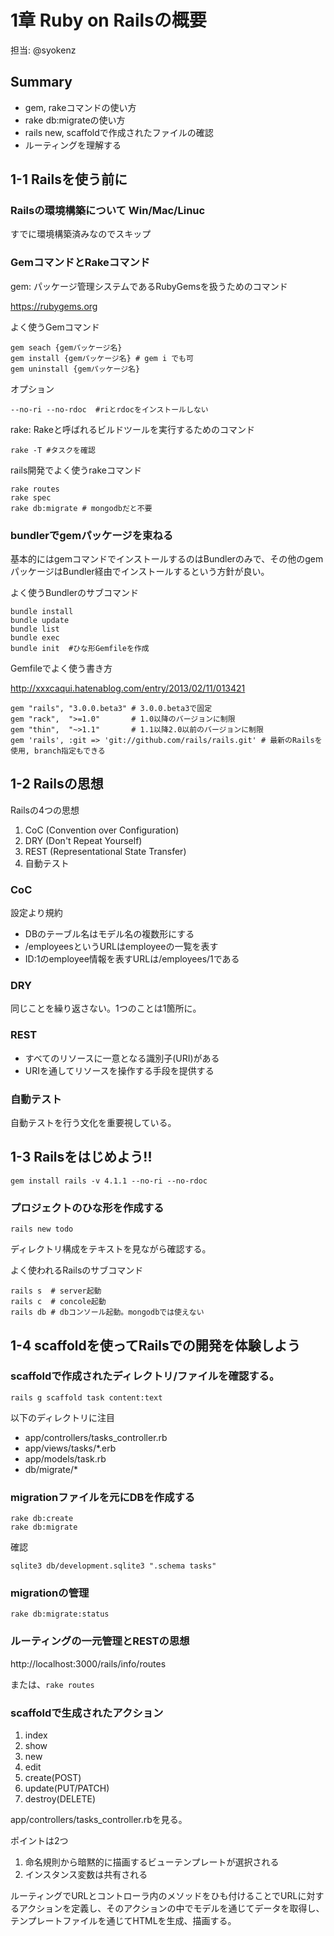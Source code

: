 # 1章 Ruby on Railsの概要

担当: @syokenz

## Summary

- gem, rakeコマンドの使い方
- rake db:migrateの使い方
- rails new, scaffoldで作成されたファイルの確認
- ルーティングを理解する

## 1-1 Railsを使う前に

### Railsの環境構築について Win/Mac/Linuc

すでに環境構築済みなのでスキップ

### GemコマンドとRakeコマンド

gem: パッケージ管理システムであるRubyGemsを扱うためのコマンド

https://rubygems.org

よく使うGemコマンド

```
gem seach {gemパッケージ名}
gem install {gemパッケージ名} # gem i でも可
gem uninstall {gemパッケージ名}
```

オプション

```
--no-ri --no-rdoc  #riとrdocをインストールしない
```

rake: Rakeと呼ばれるビルドツールを実行するためのコマンド

```
rake -T #タスクを確認
```

rails開発でよく使うrakeコマンド

```
rake routes
rake spec
rake db:migrate # mongodbだと不要
```

### bundlerでgemパッケージを束ねる

基本的にはgemコマンドでインストールするのはBundlerのみで、その他のgemパッケージはBundler経由でインストールするという方針が良い。

よく使うBundlerのサブコマンド

```
bundle install
bundle update
bundle list
bundle exec
bundle init  #ひな形Gemfileを作成
```

Gemfileでよく使う書き方

http://xxxcaqui.hatenablog.com/entry/2013/02/11/013421

```
gem "rails", "3.0.0.beta3" # 3.0.0.beta3で固定
gem "rack",  ">=1.0"       # 1.0以降のバージョンに制限
gem "thin",  "~>1.1"       # 1.1以降2.0以前のバージョンに制限
gem 'rails', :git => 'git://github.com/rails/rails.git' # 最新のRailsを使用, branch指定もできる
```

## 1-2 Railsの思想

Railsの4つの思想

1. CoC (Convention over Configuration)
1. DRY (Don't Repeat Yourself)
1. REST (Representational State Transfer)
1. 自動テスト

### CoC

設定より規約

- DBのテーブル名はモデル名の複数形にする
- /employeesというURLはemployeeの一覧を表す
- ID:1のemployee情報を表すURLは/employees/1である


### DRY

同じことを繰り返さない。1つのことは1箇所に。

### REST

- すべてのリソースに一意となる識別子(URI)がある
- URIを通してリソースを操作する手段を提供する

### 自動テスト

自動テストを行う文化を重要視している。


## 1-3 Railsをはじめよう!!

```
gem install rails -v 4.1.1 --no-ri --no-rdoc
```

### プロジェクトのひな形を作成する

```
rails new todo
```

ディレクトリ構成をテキストを見ながら確認する。

よく使われるRailsのサブコマンド

```
rails s  # server起動
rails c  # concole起動
rails db # dbコンソール起動。mongodbでは使えない
```

## 1-4 scaffoldを使ってRailsでの開発を体験しよう

### scaffoldで作成されたディレクトリ/ファイルを確認する。

```
rails g scaffold task content:text
```

以下のディレクトリに注目

- app/controllers/tasks_controller.rb
- app/views/tasks/*.erb
- app/models/task.rb
- db/migrate/*


### migrationファイルを元にDBを作成する

```
rake db:create
rake db:migrate
```

確認

```
sqlite3 db/development.sqlite3 ".schema tasks"
```

### migrationの管理


```
rake db:migrate:status
```


### ルーティングの一元管理とRESTの思想

http://localhost:3000/rails/info/routes

または、`rake routes`


### scaffoldで生成されたアクション

1. index
1. show
1. new
1. edit
1. create(POST)
1. update(PUT/PATCH)
1. destroy(DELETE)

app/controllers/tasks_controller.rbを見る。

ポイントは2つ

1. 命名規則から暗黙的に描画するビューテンプレートが選択される
1. インスタンス変数は共有される


ルーティングでURLとコントローラ内のメソッドをひも付けることでURLに対するアクションを定義し、そのアクションの中でモデルを通じてデータを取得し、テンプレートファイルを通じてHTMLを生成、描画する。
